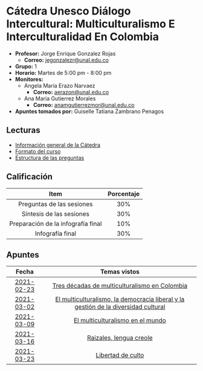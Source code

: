 # Cátedra Unesco Diálogo Intercultural: Multiculturalismo E Interculturalidad En Colombia

- **Profesor:** Jorge Enrique Gonzalez Rojas
  - **Correo:** jegonzalezr@unal.edu.co
- **Grupo:** 1
- **Horario:** Martes de 5:00 pm - 8:00 pm
- **Monitores:**
  - Angela Maria Erazo Narvaez
    - **Correo:** aerazon@unal.edu.co
  - Ana Maria Gutierrez Morales
    - **Correo:** anamgutierrezmor@unal.edu.co
- **Apuntes tomados por:** Guiselle Tatiana Zambrano Penagos

## Lecturas

- [Información general de la Cátedra](readings/general_description.pdf)
- [Formato del curso](readings/course_format.pdf)
- [Estructura de las preguntas](readings/question_structure.pdf)
## Calificación

| Item | Porcentaje |
| :---: | :---: |
| Preguntas de las sesiones | 30% |
| Síntesis de las sesiones | 30% |
| Preparación de la infografía final | 10% |
| Infografía final | 30% |

## Apuntes

| Fecha | Temas vistos |
| :---: | :---: |
| [2021-02-23](class_notes/2021_02_23.md) | [Tres décadas de multiculturalismo en Colombia](summaries/2021_02_23.pdf) |
| [2021-03-02](class_notes/2021_03_02.md) | [El multiculturalismo, la democracia liberal y la gestión de la diversidad cultural](summaries/2021_03_02.pdf) |
| [2021-03-09](class_notes/2021_03_09.md) | [El multiculturalismo en el mundo](summaries/2021_03_09.pdf) |
| [2021-03-16](class_notes/2021_03_16.md) | [Raizales, lengua creole](summaries/2021_03_16.pdf) |
| [2021-03-23](class_notes/2021_03_23.md) | [Libertad de culto](summaries/2021_03_23.pdf)